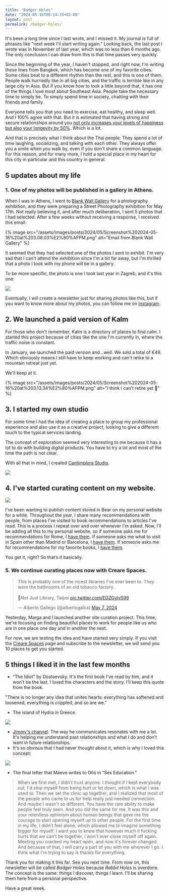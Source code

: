 ```yaml
---
title: "Badger Holes"
date: "2024-05-16T08:14:15+02:00"
layout: post
permalink: /badger-holes/
---
```


It's been a long time since I last wrote, and I missed it. My journal is full of phrases like "next week I'll start writing again." Looking back, the last post I wrote was in November of last year, which was no less than 6 months ago. The only conclusion I can draw from this is that time passes very quickly.

Since the beginning of the year, I haven't stopped, and right now, I'm writing these lines from Bangkok, which has become one of my favorite cities. Some cities beat to a different rhythm than the rest, and this is one of them. People walk hurriedly like in all big cities, and the traffic is terrible like in any large city in Asia. But if you know how to look a little beyond that, it has one of the things I love most about Southeast Asia. People take the necessary time to simply be. To simply spend time in society, chatting with their friends and family.

Everyone tells you that you need to exercise, eat healthy, and sleep well. And I 100% agree with that. But it is estimated that having strong and secure relationships around you [not only increases your levels of happiness but also your longevity by 50%](https://longevity.stanford.edu/lifestyle/2023/12/18/how-social-connection-supports-longevity/#:~:text=The%20researchers%20estimate%20that%20having,longevity%20by%20roughly%2050%20percent.). Which is a lot.

And that is precisely what I think about the Thai people. They spend a lot of time laughing, socializing, and talking with each other. They always offer you a smile when you walk by, even if you don't share a common language. For this reason, and for many more, I hold a special place in my heart for this city in particular and this country in general.

## 5 updates about my life

### 1. One of my photos will be published in a gallery in Athens.

When I was in Athens, I went to [Blank Wall Gallery](https://www.blankwallgallery.com/) for a photography exhibition, and they were preparing a Street Photography exhibition for May 17th. Not really believing it, and after much deliberation, I sent 5 photos that I had selected. After a few weeks without receiving a response, I received this email:

{% image src="/assets/images/posts/2024/05/Screenshot%202024-05-16%20at%203.08.03%E2%80%AFPM.png" alt="Email from Blank Wall Gallery" %}

It seemed that they had selected one of the photos I sent to exhibit. I'm very sad that I can't attend the exhibition since I'm a bit far away, but I'm thrilled that a photo I took with my phone will be in a gallery.

To be more specific, the photo is one I took last year in Zagreb, and it's this one:

![](/assets/images/posts/2024/05/alberto_gallego_introvert_high_resolution.jpg)

Eventually, I will create a newsletter just for sharing photos like this, but if you want to know more about my photos, you can follow me on [Instagram](https://www.instagram.com/albertogalca/).

## 2. We launched a paid version of Kalm

For those who don't remember, Kalm is a directory of places to find calm. I started this project because of cities like the one I'm currently in, where the traffic noise is constant.

In January, we launched the paid version and…well. We sold a total of €49. Which obviously means I still have to keep working and can't retire to a mountain retreat just yet.

We'll keep at it.

{% image src="/assets/images/posts/2024/05/Screenshot%202024-05-16%20at%203.13.34%E2%80%AFPM.png" alt="I think I can't retire yet 👀" %}

## 3. I started my own studio

For some time I had the idea of creating a place to group my professional experience and also use it as a creative project, looking to give a different touch to the typical services landing.

The concept of exploration seemed very interesting to me because it has a lot to do with building digital products. You have to try a lot and most of the time the path is not clear.

With all that in mind, I created [Cantimplora Studio](https://cantimplora.studio/).

![](/assets/images/posts/2024/05/1711545581064.jpeg)

## 4. I've started curating content on my website.

![](/assets/images/posts/2024/05/Screenshot%202024-05-16%20at%203.34.48%E2%80%AFPM.png)

I've been wanting to publish content stored in Bear on my personal website for a while. Throughout the year, I share many recommendations with people, from places I've visited to book recommendations to articles I've read. This is a process I repeat over and over whenever I'm asked. Now, I'll be adding all this to my personal website, so if someone asks me for recommendations for Rome, I [have them](https://albertogalca.com/rome-recommendations/). If someone asks me what to visit in Spain other than Madrid or Barcelona, I [have them](https://albertogalca.com/recommendations-from-spain-that-are-neither-barcelona-nor-madrid/). If someone asks me for recommendations for my favorite books, I [have them](https://albertogalca.com/books).

You get it, right? So that’s it basically.

### 5. We continue curating places now with Creare Spaces.

<blockquote class="twitter-tweet"><p lang="en" dir="ltr">This is probably one of the nicest libraries I&#39;ve ever been to. They were the bathrooms of an old tobacco factory.<br><br>📍Not Just Library, Taipei <a href="https://t.co/EDZGyIvS99">pic.twitter.com/EDZGyIvS99</a></p>&mdash; Alberto Gallego (@albertogalca) <a href="https://twitter.com/albertogalca/status/1787735619512549699?ref_src=twsrc%5Etfw">May 7, 2024</a></blockquote> <script async src="https://platform.twitter.com/widgets.js" charset="utf-8"></script>

Yesterday, Marga and I launched another site curation project. This time, we're focusing on finding beautiful places to work for people like us who are in one place one day and in another the next.

For now, we are testing the idea and have started very simply. If you visit the [Creare Spaces](https://crearespaces.com/) page and subscribe to the newsletter, we will send you 10 places to get you started.

## 5 things I liked it in the last few months

- “The Idiot" by Dostoevsky. It's the first book I've read by him, and it won't be the last. I loved the characters and the story. I'll keep this quote from the book.

"There is no longer any idea that unites hearts: everything has softened and loosened, everything is crippled, and so are we."

- The island of Hydra in Greece.

![](/assets/images/posts/2024/05/GHF54wkXUAEMBFI.jpeg)

- [Jimmy's channel](https://www.youtube.com/@JimmyonRelationships). The way he communicates resonates with me a lot. It's helping me understand past relationships and what I do and don't want in future relationships.
- It's so obvious that I had never thought about it, which is why I loved this concept:

![](/assets/images/posts/2024/05/image.png)

- The final letter that Maeve writes to Otis in "Sex Education."

> When we first met, I didn't trust anyone. I thought if I kept everybody out, I'd stop myself from being hurt or let down, which is what I was used to. Then we set the clinic up together, and I realized that most of the people who came to us for help really just needed connection. And maybe I wasn't so different. You have the rare ability to make people feel truly seen. And you did the same for me. It was this and your relentless optimism about human beings that gave me the courage to start opening myself up to other people. For the first time in my life, I didn't feel alone, which allowed me to imagine something bigger for myself. I want you to know that however much it fucking hurts that we can't be together, I won't ever close myself off again. Meeting you cracked my heart open, and now it's forever changed. And because of that, I will carry a part of you with me wherever I go. I think what I'm trying to say is thanks for everything.

Thank you for making it this far. See you next time. From now on, this newsletter will be called _Badger Holes_ because _Rabbit Holes_ is overdone. The concept is the same: things I discover, things I learn. I'll be sharing them here from a personal perspective.

Have a great week.
